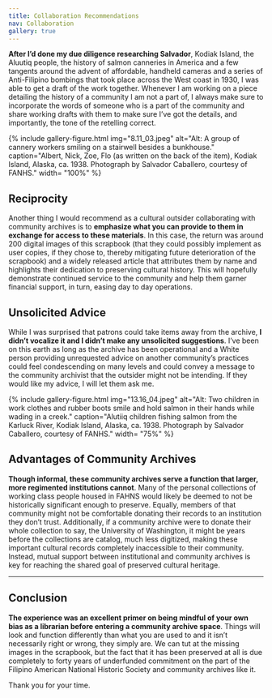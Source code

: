 ```yaml
---
title: Collaboration Recommendations
nav: Collaboration
gallery: true
---
```


**After I’d done my due diligence researching Salvador**, Kodiak Island, the Aluutiq people, the history of salmon canneries in America and a few tangents around the advent of affordable, handheld cameras and a series of Anti-Filipino bombings that took place across the West coast in 1930, I was able to get a draft of the work together. Whenever I am working on a piece detailing the history of a community I am not a part of, I always make sure to incorporate the words of someone who is a part of the community and share working drafts with them to make sure I’ve got the details, and importantly, the tone of the retelling correct. 

{% include gallery-figure.html img="8.11_03.jpeg" alt="Alt: A group of cannery workers smiling on a stairwell besides a bunkhouse." caption="Albert, Nick, Zoe, Flo (as written on the back of the item), Kodiak Island, Alaska, ca. 1938. Photograph by Salvador Caballero, courtesy of FANHS." width= "100%" %}

## Reciprocity

Another thing I would recommend as a cultural outsider collaborating with community archives is to **emphasize what you can provide to them in exchange for access to these materials**. In this case, the return was around 200 digital images of this scrapbook (that they could possibly implement as user copies, if they chose to, thereby mitigating future deterioration of the scrapbook) and a widely released article that attributes them by name and highlights their dedication to preserving cultural history. This will hopefully demonstrate continued service to the community and help them garner financial support, in turn, easing day to day operations. 

## Unsolicited Advice

While I was surprised that patrons could take items away from the archive, **I didn’t vocalize it and I didn’t make any unsolicited suggestions**. I’ve been on this earth as long as the archive has been operational and a White person providing unrequested advice on another community’s practices could feel condescending on many levels and could convey a message to the community archivist that the outsider might not be intending. If they would like my advice, I will let them ask me.

{% include gallery-figure.html img="13.16_04.jpeg" alt="Alt: Two children in work clothes and rubber boots smile and hold salmon in their hands while wading in a creek." caption="Alutiiq children fishing salmon from the Karluck River, Kodiak Island, Alaska, ca. 1938. Photograph by Salvador Caballero, courtesy of FANHS." width= "75%" %}

## Advantages of Community Archives

**Though informal, these community archives serve a function that larger, more regimented institutions cannot**. Many of the personal collections of working class people housed in FAHNS would likely be deemed to not be historically significant enough to preserve. Equally, members of that community might not be comfortable donating their records to an institution they don’t trust. Additionally, if a community archive were to donate their whole collection to say, the University of Washington, it might be years before the collections are catalog, much less digitized, making these important cultural records completely inaccessible to their community. Instead, mutual support between institutional and community archives is key for reaching the shared goal of preserved cultural heritage. 

___

## Conclusion

**The experience was an excellent primer on being mindful of your own bias as a librarian before entering a community archive space**. Things will look and function differently than what you are used to and it isn’t necessarily right or wrong, they simply are. We can tut at the missing images in the scrapbook, but the fact that it has been preserved at all is due completely to forty years of underfunded commitment on the part of the Filipino American National Historic Society and community archives like it. 

Thank you for your time. 
